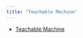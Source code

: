 ```yaml
---
title: "Teachable Machine"
--- 
```


- [Teachable Machine](https://teachablemachine.withgoogle.com/)
